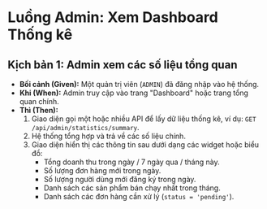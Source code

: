 # Luồng Admin: Xem Dashboard Thống kê

## Kịch bản 1: Admin xem các số liệu tổng quan

-   **Bối cảnh (Given):** Một quản trị viên (`ADMIN`) đã đăng nhập vào hệ thống.
-   **Khi (When):** Admin truy cập vào trang "Dashboard" hoặc trang tổng quan chính.
-   **Thì (Then):**
    1.  Giao diện gọi một hoặc nhiều API để lấy dữ liệu thống kê, ví dụ: `GET /api/admin/statistics/summary`.
    2.  Hệ thống tổng hợp và trả về các số liệu chính.
    3.  Giao diện hiển thị các thông tin sau dưới dạng các widget hoặc biểu đồ:
        -   Tổng doanh thu trong ngày / 7 ngày qua / tháng này.
        -   Số lượng đơn hàng mới trong ngày.
        -   Số lượng người dùng mới đăng ký trong ngày.
        -   Danh sách các sản phẩm bán chạy nhất trong tháng.
        -   Danh sách các đơn hàng cần xử lý (`status = 'pending'`).
